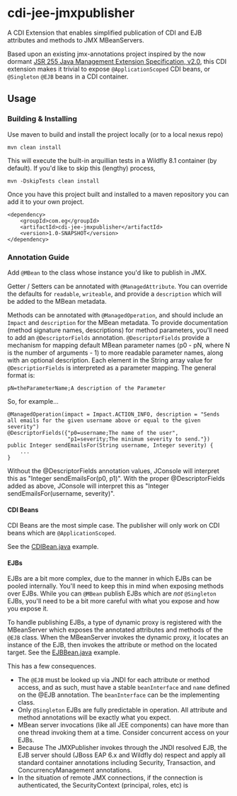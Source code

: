 # cdi-jee-jmxpublisher

A CDI Extension that enables simplified publication of CDI and EJB attributes and methods to JMX MBeanServers.

Based upon an existing jmx-annotations project inspired by the now dormant
[JSR 255 Java Management Extension Specification, v2.0](https://jcp.org/en/jsr/detail?id=255), this CDI extension makes
it trivial to expose `@ApplicationScoped` CDI beans, or `@Singleton` `@EJB` beans in a CDI container.

## Usage

### Building & Installing

Use maven to build and install the project locally (or to a local nexus repo)

```
mvn clean install
```

This will execute the built-in arquillian tests in a Wildfly 8.1 container (by default). If you'd like to skip this (lengthy) process,

```
mvn -DskipTests clean install
```


Once you have this project built and installed to a maven repository you can add it to your own project.

```
<dependency>
    <groupId>com.eg</groupId>
    <artifactId>cdi-jee-jmxpublisher</artifactId>
    <version>1.0-SNAPSHOT</version>
</dependency>
```


### Annotation Guide

Add `@MBean` to the class whose instance you'd like to publish in JMX.

Getter / Setters can be annotated with `@ManagedAttribute`. You can override the defaults for `readable`, `writeable`, and provide a `description` which will be added to the MBean metadata.

Methods can be annotated with `@ManagedOperation`, and should include an `Impact` and `description` for the MBean metadata.
To provide documentation (method signature names, descriptions) for method parameters, you'll need to add an `@DescriptorFields` annotation.
`@DescriptorFields` provide a mechanism for mapping default MBean parameter names (p0 - pN, where N is the number of arguments - 1) to more readable parameter names, along with an optional description.
Each element in the String array value for `@DescriptiorFields` is interpreted as a parameter mapping. The general format is:

```
pN=theParameterName;A description of the Parameter
```

So, for example...

```
@ManagedOperation(impact = Impact.ACTION_INFO, description = "Sends all emails for the given username above or equal to the given severity")
@DescriptorFields({"p0=username;The name of the user",
                   "p1=severity;The minimum severity to send."})
public Integer sendEmailsFor(String username, Integer severity) {
    ...
}
```

Without the @DescriptorFields annotation values, JConsole will interpret this as "Integer sendEmailsFor(p0, p1)".
With the proper @DescriptorFields added as above, JConsole will interpret this as "Integer sendEmailsFor(username, severity)".

#### CDI Beans
CDI Beans are the most simple case. The publisher will only work on CDI beans which are `@ApplicationScoped`.

See the [CDIBean.java](/src/test/java/com/eg/jmx/CDIBean.java) example.

#### EJBs
EJBs are a bit more complex, due to the manner in which EJBs can be pooled internally. You'll need to keep this in mind
when exposing methods over EJBs. While you can `@MBean` publish EJBs which are *not* `@Singleton` EJBs, you'll need to be
a bit more careful with what you expose and how you expose it.

To handle publishing EJBs, a type of dynamic proxy is registered with the MBeanServer which exposes the annotated attributes and methods of the `@EJB` class. When the MBeanServer invokes the dynamic proxy, it locates an instance of the EJB, then invokes the attribute or method on the located target.
See the [EJBBean.java](/src/test/java/com/eg/jmx/CDIBean.java) example.

This has a few consequences.

* The `@EJB` must be looked up via JNDI for each attribute or method access, and as such, must have a stable `beanInterface` and `name` defined on the @EJB annotation. The `beanInterface` can be the implementing class.
* Only `@Singleton` EJBs are fully predictable in operation. All attribute and method annotations will be exactly what you expect.
* MBean server invocations (like all JEE components) can have more than one thread invoking them at a time. Consider concurrent access on your EJBs.
* Because The JMXPublisher invokes through the JNDI resolved EJB, the EJB server should (JBoss EAP 6.x and Wildfly do) respect and apply all standard container annotations including Security, Transaction, and ConcurrencyManagement annotations.
* In the situation of remote JMX connections, if the connection is authenticated, the SecurityContext (principal, roles, etc) is




